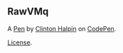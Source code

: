 RawVMq
------


A [Pen](http://codepen.io/clintonhalpin/pen/RawVMq) by [Clinton Halpin](http://codepen.io/clintonhalpin) on [CodePen](http://codepen.io/).

[License](http://codepen.io/clintonhalpin/pen/RawVMq/license).
